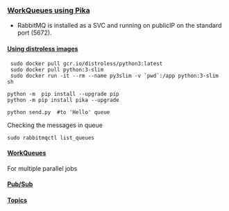 ### [WorkQueues using Pika](https://www.rabbitmq.com/tutorials/tutorial-one-python.html)
* RabbitMQ is installed as a SVC and running on publicIP on the standard port (5672). 


#### [Using distroless images](https://github.com/GoogleContainerTools/distroless/blob/main/examples/python3/Dockerfile)
```
 sudo docker pull gcr.io/distroless/python3:latest
 sudo docker pull python:3-slim
 sudo docker run -it --rm --name py3slim -v `pwd`:/app python:3-slim sh

python -m  pip install --upgrade pip
python -m pip install pika --upgrade

python send.py  #to 'Hello' queue
```

Checking the messages in queue
```
sudo rabbitmqctl list_queues
```

#### [WorkQueues](https://www.rabbitmq.com/tutorials/tutorial-two-python.html)
For multiple parallel jobs

#### [Pub/Sub](https://www.rabbitmq.com/tutorials/tutorial-three-python.html)


####  [Topics](https://www.rabbitmq.com/tutorials/tutorial-five-python.html)
